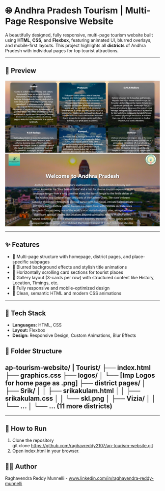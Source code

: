 # 🌐 Andhra Pradesh Tourism | Multi-Page Responsive Website
A beautifully designed, fully responsive, multi-page tourism website built using **HTML**, **CSS**, and **Flexbox**, featuring animated UI, blurred overlays, and mobile-first layouts. This project highlights all **districts** of Andhra Pradesh with individual pages for top tourist attractions.

---

## 📸 Preview

![Preview Screenshot](preview1.png)
![Preview Screenshot](preview2.png)

---

## ✨ Features

- 🔹 Multi-page structure with homepage, district pages, and place-specific subpages
- 🔹 Blurred background effects and stylish title animations
- 🔹 Horizontally scrolling card sections for tourist places
- 🔹 Gallery layout (3-cards per row) with structured content like History, Location, Timings, etc.
- 🔹 Fully responsive and mobile-optimized design
- 🔹 Clean, semantic HTML and modern CSS animations

---

## 🔧 Tech Stack

- **Languages:** HTML, CSS
- **Layout:** Flexbox
- **Design:** Responsive Design, Custom Animations, Blur Effects

## 📁 Folder Structure
ap-tourism-website/
|
Tourist/
├── index.html
├── graphics.css
├── logos/
│ └── [Imp Logos for home page as .png]
├── district pages/
│ ├── Srik/
│ │ ├── srikakulam.html
│ │ ├── srikakulam.css
│ │ └── skl.png
│ ├── Vizia/
│ │ └── ...
│ └── ... (11 more districts)
---


---

## 🚀 How to Run

1. Clone the repository  
   git clone https://github.com/raghavreddy2107/ap-tourism-website.git
2. Open index.html in your browser.

## 🧑‍💻 Author
Raghavendra Reddy Munnelli - www.linkedin.com/in/raghavendra-reddy-munnelli
